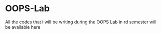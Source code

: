 # OOPS-Lab
All the codes that i will be writing during the OOPS Lab in rd semester will be available here
